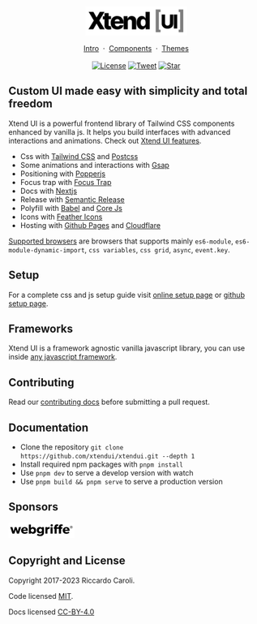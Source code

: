 <p></p>

<p align="center">
  <a href="https://xtendui.com/" title="Xtend UI" style="display: inline-block;">
    <img src="https://raw.githubusercontent.com/xtendui/xtendui/master/public/logo-bg.svg" loading="eager" alt="Xtend UI" width="200">
  </a>
</p>

<p align="center">
  <a href="https://xtendui.com/intro" target="_blank">Intro</a>&nbsp;&nbsp;·&nbsp;&nbsp;<a href="https://xtendui.com/components" target="_blank">Components</a>&nbsp;&nbsp;·&nbsp;&nbsp;<a href="https://xtendui.com/themes" target="_blank">Themes</a>
  <br/><br/>
  <a href="https://github.com/xtendui/xtendui/blob/master/LICENSE.txt" target="_blank" title="License" style="display: inline-block;">
    <img src="https://img.shields.io/npm/l/xtendui.svg?style=flat-square" alt="License" loading="eager">
  </a>
  <a href="https://twitter.com/intent/tweet?text=Xtend%20UI%20a%20new%20powerful%20frontend%20library%20of%20tailwind%20components%20enhanced%20by%20vanilla%20js&url=https://xtendui.com/&via=xtendui&hashtags=xtendui" target="_blank" title="Tweet" style="display: inline-block;">
    <img src="https://img.shields.io/twitter/url/http/shields.io.svg?style=social" alt="Tweet" loading="eager">
  </a>
  <a href="https://github.com/xtendui/xtendui" target="_blank" title="Star" style="display: inline-block;">
    <img src="https://img.shields.io/github/stars/xtendui/xtendui?style=social" alt="Star" loading="eager">
  </a>
</p>

## Custom UI made easy with simplicity and total freedom

Xtend UI is a powerful frontend library of Tailwind CSS components enhanced by vanilla js. It helps you build interfaces with advanced interactions and animations. Check out [Xtend UI features](https://xtendui.com/intro/features).

* Css with [Tailwind CSS](https://tailwindcss.com/) and [Postcss](https://postcss.org/)
* Some animations and interactions with [Gsap](https://greensock.com/gsap/)
* Positioning with [Popperjs](https://popper.js.org/)
* Focus trap with [Focus Trap](https://github.com/focus-trap/focus-trap)
* Docs with [Nextjs](https://nextjs.org/)
* Release with [Semantic Release](https://github.com/semantic-release/semantic-release)
* Polyfill with [Babel](https://babeljs.io/) and [Core Js](https://github.com/zloirock/core-js)
* Icons with [Feather Icons](https://feathericons.com/)
* Hosting with [Github Pages](https://pages.github.com/) and [Cloudflare](https://www.cloudflare.com/)

[Supported browsers](https://github.com/xtendui/xtendui/blob/master/.browserslistrc) are browsers that supports mainly `es6-module`, `es6-module-dynamic-import`, `css variables`, `css grid`, `async`, `event.key`.

## Setup

For a complete css and js setup guide visit [online setup page](https://xtendui.com/intro/setup) or [github setup page](https://github.com/xtendui/xtendui/blob/master/SETUP.md).

## Frameworks

Xtend UI is a framework agnostic vanilla javascript library, you can use inside [any javascript framework](https://xtendui.com/intro/frameworks).

## Contributing

Read our [contributing docs](https://github.com/xtendui/xtendui/blob/master/.github/CONTRIBUTING.md) before submitting a pull request.

## Documentation

* Clone the repository `git clone https://github.com/xtendui/xtendui.git --depth 1`
* Install required npm packages with `pnpm install`
* Use `pnpm dev` to serve a develop version with watch
* Use `pnpm build && pnpm serve` to serve a production version

## Sponsors

<a href="https://www.webgriffe.com/" target="_blank" rel="noopener" title="Webgriffe" style="display: inline-block;">
  <img src="https://raw.githubusercontent.com/xtendui/xtendui/master/public/support/webgriffe.svg" loading="eager" alt="Webgriffe" width="130px">
</a>
&nbsp;&nbsp;

## Copyright and License

Copyright 2017-2023 Riccardo Caroli.

Code licensed [MIT](https://github.com/xtendui/xtendui/blob/master/LICENSE.txt).

Docs licensed [CC-BY-4.0](https://github.com/xtendui/xtendui/blob/master/LICENSE-DOCS.txt)
